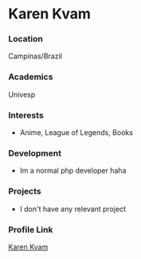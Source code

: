 # Karen Kvam

### Location

Campinas/Brazil

### Academics

Univesp

### Interests

- Anime, League of Legends, Books

### Development

- Im a normal php developer haha

### Projects

- I don't have any relevant project

### Profile Link

[Karen Kvam](https://github.com/kareninakvam)